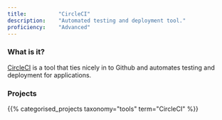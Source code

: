 ```yaml
---
title: 			"CircleCI"
description: 	"Automated testing and deployment tool."
proficiency:	"Advanced"
---
```


### What is it?
[CircleCI](https://circleci.com/) is a tool that ties nicely in to Github and automates testing and deployment for applications.

### Projects
{{% categorised_projects taxonomy="tools" term="CircleCI" %}}
